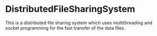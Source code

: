 # DistributedFileSharingSystem

This is a distributed file sharing system which uses multithreading and socket programming for the fast transfer of the data files.
